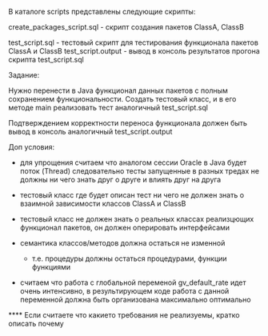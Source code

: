 В каталоге scripts представлены следующие скрипты:

create_packages_script.sql - скрипт создания пакетов ClassA, ClassB

test_script.sql    - тестовый скрипт для тестирования функционала пакетов ClassA и ClassB
test_script.output - вывод в консоль результатов прогона скрипта test_script.sql

Задание:

Нужно перенести в Java функционал данных пакетов c полным сохранением функциональности.
Создать тестовый класс, и в его методе main реализовать тест аналогичный test_script.sql

Подтверждением корректности переноса функционала должен быть вывод в консоль аналогичный test_script.output

Доп условия:

- для упрощения считаем что аналогом сессии Oracle в Java будет поток (Thread)
  следовательно тесты запущенные в разных тредах не должны ни чего знать друг о друге и влиять друг на друга

- тестовый класс где будет описан тест ни чего не должен знать о взаимной зависимости классов ClassA и ClassB

- тестовый класс не должен знать о реальных классах реализцющих функционал пакетов, он должен оперировать интерфейсами

- семантика классов/методов должна остаться не изменной
    - т.е. процедуры должны остаться процедурами, функции функциями

- считаем что работа с глобальной переменой gv_default_rate идет очень интенсивно, в результирующем коде
  работа с данной переменной должна быть организована максимально оптимально


**** Если считаете что какието требования не реализуемы, кратко описать почему
  
